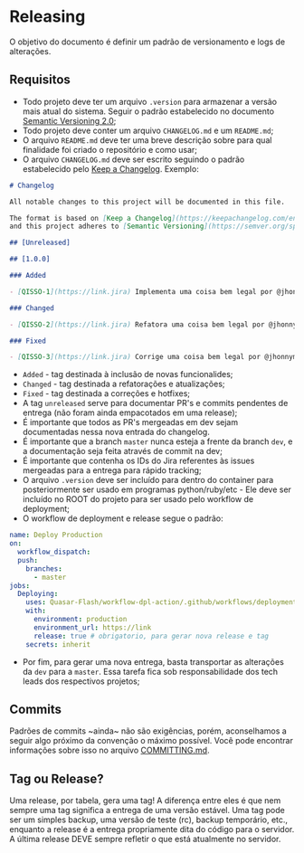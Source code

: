 # Releasing

O objetivo do documento é definir um padrão de versionamento e logs de alterações.

## Requisitos

- Todo projeto deve ter um arquivo `.version` para armazenar a versão mais atual do sistema. Seguir o padrão estabelecido no documento [Semantic Versioning 2.0](VERSIONING.md);
- Todo projeto deve conter um arquivo `CHANGELOG.md` e um `README.md`;
- O arquivo `README.md` deve ter uma breve descrição sobre para qual finalidade foi criado o repositório e como usar;
- O arquivo `CHANGELOG.md` deve ser escrito seguindo o padrão estabelecido pelo [Keep a Changelog](https://keepachangelog.com/en/1.0.0/). Exemplo:

```md
# Changelog

All notable changes to this project will be documented in this file.

The format is based on [Keep a Changelog](https://keepachangelog.com/en/1.0.0/),
and this project adheres to [Semantic Versioning](https://semver.org/spec/v2.0.0.html).

## [Unreleased]

## [1.0.0]

### Added 

- [QISSO-1](https://link.jira) Implementa uma coisa bem legal por @jhonnymunis #1

### Changed

- [QISSO-2](https://link.jira) Refatora uma coisa bem legal por @jhonnymunis #2

### Fixed

- [QISSO-3](https://link.jira) Corrige uma coisa bem legal por @jhonnymunis #3
```

- `Added` - tag destinada à inclusão de novas funcionalides;
- `Changed` - tag destinada a refatorações e atualizações;
- `Fixed` - tag destinada a correções e hotfixes;
- A tag `unreleased` serve para documentar PR's e commits pendentes de entrega (não foram ainda empacotados em uma release);
- É importante que todos as PR's mergeadas em dev sejam documentadas nessa nova entrada do changelog.
- É importante que a branch `master` nunca esteja a frente da branch `dev`, e a documentação seja feita através de commit na dev;
- É importante que contenha os IDs do Jira referentes às issues mergeadas para a entrega para rápido tracking;
- O arquivo `.version` deve ser incluído para dentro do container para posteriormente ser usado em programas python/ruby/etc - Ele deve ser incluído no ROOT do projeto para ser usado pelo workflow de deployment;
- O workflow de deployment e release segue o padrão:

```yml
name: Deploy Production
on:
  workflow_dispatch:
  push:
    branches:
      - master
jobs:
  Deploying:
    uses: Quasar-Flash/workflow-dpl-action/.github/workflows/deployment.yml@master
    with:
      environment: production
      environment_url: https://link
      release: true # obrigatorio, para gerar nova release e tag
    secrets: inherit
```

- Por fim, para gerar uma nova entrega, basta transportar as alterações da `dev` para a `master`. Essa tarefa fica sob responsabilidade dos tech leads dos respectivos projetos;

## Commits

Padrões de commits ~ainda~ não são exigências, porém, aconselhamos a seguir algo próximo da convenção o máximo possível. Você pode encontrar informações sobre isso no arquivo [COMMITTING.md](COMMITTING.md).

## Tag ou Release?

Uma release, por tabela, gera uma tag! A diferença entre eles é que nem sempre uma tag significa a entrega de uma versão estável. Uma tag pode ser um simples backup, uma versão de teste (rc), backup temporário, etc., enquanto a release é a entrega propriamente dita do código para o servidor. A última release DEVE sempre refletir o que está atualmente no servidor.
